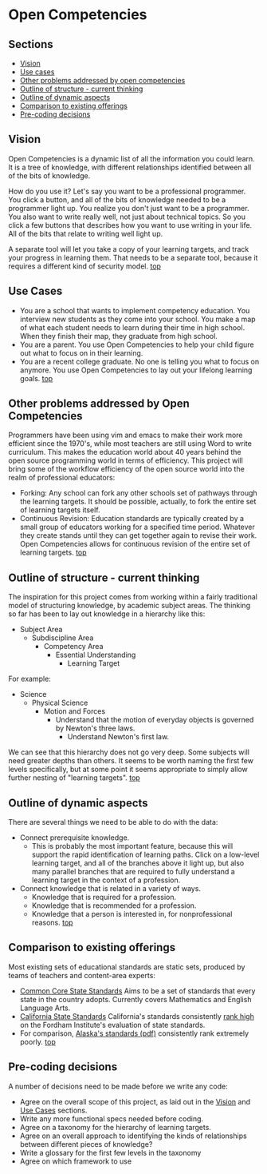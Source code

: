 <a name="top"></a>Open Competencies
===

Sections
---
- [Vision](#vision)
- [Use cases](#use_cases)
- [Other problems addressed by open competencies](#other_problems)
- [Outline of structure - current thinking](#structure_outline)
- [Outline of dynamic aspects](#dynamic_outline)
- [Comparison to existing offerings](#comparison_existing)
- [Pre-coding decisions](#pre_coding_decisions)

<a name="vision"></a>Vision
-------
Open Competencies is a dynamic list of all the information you could learn.  It is a tree of knowledge, with different relationships identified between all of the bits of knowledge.

How do you use it?  Let's say you want to be a professional programmer.  You click a button, and all of the bits of knowledge needed to be a programmer light up.  You realize you don't just want to be a programmer.  You  also want to write really well, not just about technical topics.  So you click a few buttons that describes how you want to use writing in your life.  All of the bits that relate to writing well light up.

A separate tool will let you take a copy of your learning targets, and track your progress in learning them.  That needs to be a separate tool, because it requires a different kind of security model.
[top](#top)

<a name="use_cases"></a>Use Cases
---------
- You are a school that wants to implement competency education.  You interview new students as they come into your school.  You make a map of what each student needs to learn during their time in high school.  When they finish their map, they graduate from high school.
- You are a parent.  You use Open Competencies to help your child figure out what to focus on in their learning.
- You are a recent college graduate.  No one is telling you what to focus on anymore.  You use Open Competencies to lay out your lifelong learning goals.
[top](#top)

<a name="other_problems"></a>Other problems addressed by Open Competencies
---
Programmers have been using vim and emacs to make their work more efficient since the 1970's, while most teachers are still using Word to write curriculum.  This makes the education world about 40 years behind the open source programming world in terms of efficiency.  This project will bring some of the workflow efficiency of the open source world into the realm of professional educators:
- Forking:  Any school can fork any other schools set of pathways through the learning targets.  It should be possible, actually, to fork the entire set of learning targets itself.
- Continuous Revision:  Education standards are typically created by a small group of educators working for a specified time period.  Whatever they create stands until they can get together again to revise their work.  Open Competencies allows for continuous revision of the entire set of learning targets.
[top](#top)

<a name="structure_outline"></a>Outline of structure - current thinking
---
The inspiration for this project comes from working within a fairly traditional model of structuring knowledge, by academic subject areas.  The thinking so far has been to lay out knowledge in a hierarchy like this:
- Subject Area
    - Subdiscipline Area
        - Competency Area
            - Essential Understanding
                - Learning Target

For example:
- Science
    - Physical Science
        - Motion and Forces
            - Understand that the motion of everyday objects is governed by Newton's three laws.
                - Understand Newton's first law.

We can see that this hierarchy does not go very deep.  Some subjects will need greater depths than others.  It seems to be worth naming the first few levels specifically, but at some point it seems appropriate to simply allow further nesting of "learning targets".
[top](#top)

<a name="dynamic_outline"></a>Outline of dynamic aspects
---
There are several things we need to be able to do with the data:
- Connect prerequisite knowledge.
    - This is probably the most important feature, because this will support the rapid identification of learning paths.  Click on a low-level learning target, and all of the branches above it light up, but also many parallel branches that are required to fully understand a learning target in the context of a profession.
- Connect knowledge that is related in a variety of ways.
    - Knowledge that is required for a profession.
    - Knowledge that is recommended for a profession.
    - Knowledge that a person is interested in, for nonprofessional reasons.
[top](#top)

<a name="comparison_existing"></a>Comparison to existing offerings
---
Most existing sets of educational standards are static sets, produced by teams of teachers and content-area experts:
- [Common Core State Standards](http://www.corestandards.org/) Aims to be a set of standards that every state in the country adopts.  Currently covers Mathematics and English Language Arts.
- [California State Standards](http://www.cde.ca.gov/be/st/ss/) California's standards consistently [rank high](http://standards.educationgadfly.net/) on the Fordham Institute's evaluation of state standards.
- For comparison, [Alaska's standards (pdf)](http://www.eed.state.ak.us/standards/pdf/standards.pdf) consistently rank extremely poorly.
[top](#top)

<a name="pre_coding_decisions"></a>Pre-coding decisions
---
A number of decisions need to be made before we write any code:
- Agree on the overall scope of this project, as laid out in the [Vision](#vision) and [Use Cases](#use_cases) sections.
- Write any more functional specs needed before coding.
- Agree on a taxonomy for the hierarchy of learning targets.
- Agree on an overall approach to identifying the kinds of relationships between different pieces of knowledge?
- Write a glossary for the first few levels in the taxonomy
- Agree on which framework to use
